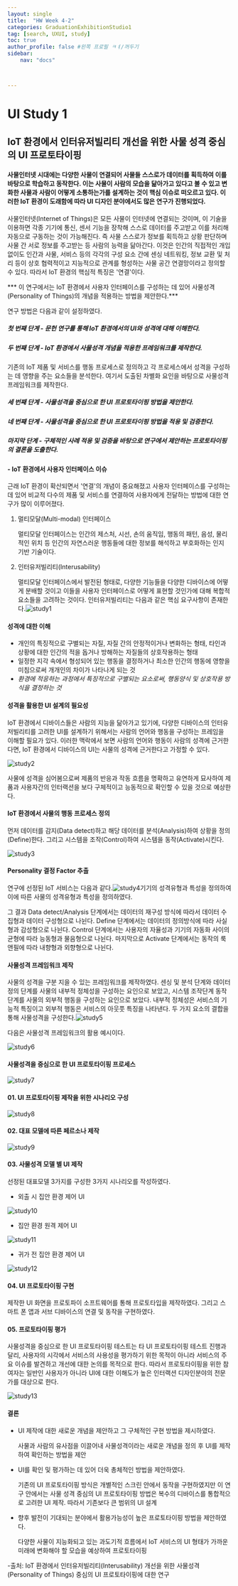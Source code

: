 ```yaml
---
layout: single
title:  "HW Week 4-2"
categories: GraduationExhibitionStudio1
tag: [search, UXUI, study]
toc: true
author_profile: false #왼쪽 프로필 ㅋㅕ/꺼두기
sidebar:
    nav: "docs"



---
```


# UI Study 1

## IoT 환경에서 인터유저빌리티 개선을 위한 사물 성격 중심의 UI 프로토타이핑

#### 사물인터넷 시대에는 다양한 사물이 연결되어 사물들 스스로가 데이터를 획득하여 이를 바탕으로 학습하고 동작한다. 이는 사물이 사람의 모습을 닮아가고 있다고 볼 수 있고 변화한 사물과 사람이 어떻게 소통하는가를 설계하는 것이 핵심 이슈로 떠오르고 있다. 이러한 IoT 환경이 도래함에 따라 UI 디자인 분야에서도 많은 연구가 진행되었다. 

사물인터넷(Internet of Things)은 모든 사물이 인터넷에 연결되는 것이며, 이 기술을 이용하면 각종 기기에 통신, 센서 기능을 장착해 스스로 데이터를 주고받고 이를 처리해 자동으로 구동하는 것이 가능해진다. 즉 사물 스스로가 정보를 획득하고 상황 판단하며 사물 간 서로 정보를 주고받는 등 사람의 능력을 닮아간다. 이것은 인간의 직접적인 개입 없이도 인간과 사물, 서비스 등의 각각의 구성 요소 간에 센싱 네트워킹, 정보 교환 및 처리 등이 상호 협력적이고 지능적으로 관계를 형성하는 사물 공간 연결망이라고 정의할 수 있다. 따라서 IoT 환경의 핵심적 특징은 '연결'이다. 

*** 이 연구에서는 IoT 환경에서 사용자 인터페이스를 구성하는 데 있어 사물성격(Personality of Things)의 개념을 적용하는 방법을 제안한다.***

연구 방법은 다음과 같이 설정하였다.

##### 첫 번째 단계 - 문헌 연구를 통해 IoT 환경에서의 UI와 성격에 대해 이해한다.

##### 두 번째 단계 - IoT 환경에서 사물성격 개념을 적용한 프레임워크를 제작한다.

기존의 IoT 제품 및 서비스를 행동 프로세스로 정의하고 각 프로세스에서 성격을 구성하는 데 영향을 주는 요소들을 분석한다. 여기서 도출된 차별화 요인을 바탕으로 사물성격 프레임워크를 제작한다.

##### 세 번째 단계 - 사물성격을 중심으로 한 UI 프로토타이핑 방법을 제안한다. 

##### 네 번째 단계 - 사물성격을 중심으로 한 UI 프로토타이핑 방법을 적용 및 검증한다.

##### 마지막 단계 - 구체적인 사례 적용 및 검증을 바탕으로 연구에서 제안하는 프로토타이핑의 결론을 도출한다.

#### - IoT 환경에서 사용자 인터페이스 이슈

근래 IoT 환경이 확산되면서 '연결'의 개념이 중요해졌고 사용자 인터페이스를 구성하는 데 있어 비교적 다수의 제품 및 서비스를 연결하여 사용자에게 전달하는 방법에 대한 연구가 많이 이루어졌다.

1) 멀티모달(Multi-modal) 인터페이스 

   멀티모달 인터페이스는 인간의 제스처, 시선, 손의 움직임, 행동의 패턴, 음성, 물리적인 위치 등 인간의 자연스러운 행동들에 대한 정보를 해석하고 부호화하는 인지 기반 기술이다.

2) 인터유저빌리티(Interusability)

   멀티모달 인터페이스에서 발전된 형태로, 다양한 기능들을 다양한 디바이스에 어떻게 분배할 것이고 이들을 사용자 인터페이스로 어떻게 표현할 것인가에 대해 복합적 요소들을 고려하는 것이다. 인터유저빌리티는 다음과 같은 핵심 요구사항이 존재한다.![study1](/assets/images/study1.png)

#### 성격에 대한 이해

- 개인의 특징적으로 구별되는 자질, 자질 간의 안정적이거나 변화하는 형태, 타인과 상황에 대한 인간의 적을 돕거나 방해하는 자질들의 상호작용하는 형태
- 일정한 지각 속에서 형성되어 있는 행동을 결정하거나 최소한 인간의 행동에 영향을 미침으로써 개개인의 차이가 나타나게 되는 것
- *환경에 적응하는 과정에서 특징적으로 구별되는 요소로써, 행동양식 및 상호작용 방식을 결정하는 것*

#### 성격을 활용한 UI 설계의 필요성

IoT 환경에서 디바이스들은 사람의 지능을 닮아가고 있기에, 다양한 디바이스의 인터유저빌리티를 고려한 UI를 설계하기 위해서는 사람의 언어와 행동을 구성하는 프레임을 이해할 필요가 있다. 이러한 맥락에서 보면 사람의 언어와 행동이 사람의 성격에 근거한다면, IoT 환경에서 디바이스의 UI는 사물의 성격에 근거한다고 가정할 수 있다. 

![study2](/assets/images/study2.png) 

사물에 성격을 심어봄으로써 제품의 반응과 작동 흐름을 명확하고 유연하게 묘사하여 제품과 사용자간의 인터랙션을 보다 구체적이고 능동적으로 확인할 수 있을 것으로 예상한다. 

#### IoT 환경에서 사물의 행동 프로세스 정의 

먼저 데이터를 감지(Data detect)하고 해당 데이터를 분석(Analysis)하여 상황을 정의(Define)한다. 그리고 시스템을 조작(Control)하여 시스템을 동작(Activate)시킨다.

![study3](/assets/images/study3.png)

#### Personality 결정 Factor 추출

연구에 선정된 IoT 서비스는 다음과 같다.![study4](/assets/images/study4.png)기기의 성격유형과 특성을 정의하여 이에 따른 사물의 성격유형과 특성을 정의하였다.

그 결과 Data detect/Analysis 단계에서는 데이터의 재구성 방식에 따라서 데이터 수집형과 데이터 구성형으로 나뉜다. Define 단계에서는 데이터의 정의방식에 따라 사실형과 감성형으로 나뉜다. Control 단계에서는 사용자의 자율성과 기기의 자동화 사이의 균형에 따라 능동형과 물음형으로 나뉜다. 마지막으로 Activate 단계에서는 동작의 룩앤필에 따라 내향형과 외향형으로 나뉜다.

#### 사물성격 프레임워크 제작

사물의 성격을 구분 지을 수 있는 프레임워크를 제작하였다. 센싱 및 분석 단계와 데이터 정의 단계를 사물의 내부적 정체성을 구성하는 요인으로 보았고, 시스템 조작단계 동작단계를 사물의 외부적 행동을 구성하는 요인으로 보았다. 내부적 정체성은 서비스의 기능적 특징이고 외부적 행동은 서비스의 아웃풋 특징을 나타낸다. 두 가지 요소의 결합을 통해 사물성격을 구성한다.![study5](/assets/images/study5.png)

다음은 사물성격 프레임워크의 활용 예시이다.

![study6](/assets/images/study6.png)

#### 사물성격을 중심으로 한 UI 프로토타이핑 프로세스

![study7](/assets/images/study7.png)

#### 01. UI 프로토타이핑 제작을 위한 시나리오 구성 

![study8](/assets/images/study8.png)

#### 02. 대표 모델에 따른 페르소나 제작

![study9](/assets/images/study9.png)

#### 03. 사물성격 모델 별 UI 제작

선정된 대표모델 3가지를 구성한 3가지 시나리오를 작성하였다.

- 외출 시 집안 환경 제어 UI

![study10](/assets/images/study10.png)

- 집안 환경 원격 제어 UI

![study11](/assets/images/study11.png)

- 귀가 전 집안 환경 제어 UI

![study12](/assets/images/study12.png)



#### 04. UI 프로토타이핑 구현

제작한 UI 화면을 프로토파이 소프트웨어를 통해 프로토타입을 제작하였다. 그리고 스마트 폰 앱과 서브 디바이스의 연결 및 동작을 구현하였다.

#### 05. 프로토타이핑 평가

사물성격을 중심으로 한 UI 프로토타이핑 테스트는 타 UI 프로토타이핑 테스트 진행과 달리, 사용자의 시각에서 서비스의 사용성을 평가하기 위한 목적이 아니라 서비스의 주요 이슈를 발견하고 개선에 대한 논의를 목적으로 한다. 따라서 프로토타이핑을 위한 참여자는 일반인 사용자가 아니라 UI에 대한 이해도가 높은 인터랙션 디자인분야의 전문가를 대상으로 한다. 

![study13](/assets/images/study13.png)

#### 결론

- UI 제작에 대한 새로운 개념을 제안하고 그 구체적인 구현 방법을 제시하였다.

  사물과 사람의 유사점을 이끌어내 사물성격이라는 새로운 개념을 정의 후 UI를 제작하여 확인하는 방법을 제안

- UI를 확인 및 평가하는 데 있어 더욱 총체적인 방법을 제안하였다.

  기존의 UI 프로토타이핑 방식은 개별적인 스크린 안에서 동작을 구현하였지만 이 연구 안에서는 사물 성격 중심의 UI 프로토타이핑 방법은 복수의 디바이스를 통합적으로 고려한 UI 제작. 따라서 기존보다 큰 범위의 UI 설계

- 향후 발전이 기대되는 분야에서 활용가능성이 높은 프로토타이핑 방법을 제안하였다.

  다양한 사물이 지능화되고 있는 과도기적 흐름에서 IoT 서비스의 UI 형태가 가까운 미래에 변화해야 할 모습을 예상하여 프로토타이핑

-출처: IoT 환경에서 인터유저빌리티(Interusability) 개선을 위한 사물성격(Personality of Things) 중심의 UI 프로토타이핑에 대한 연구 
